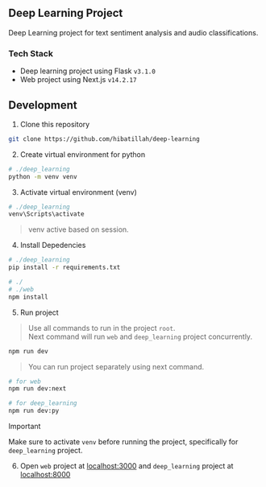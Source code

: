 ## Deep Learning Project

Deep Learning project for text sentiment analysis and audio classifications.

### Tech Stack
- Deep learning project using Flask `v3.1.0`
- Web project using Next.js `v14.2.17`

## Development

1. Clone this repository

```bash
git clone https://github.com/hibatillah/deep-learning
```

2. Create virtual environment for python

```bash
# ./deep_learning
python -m venv venv
```

3. Activate virtual environment (venv)

```bash
# ./deep_learning
venv\Scripts\activate
```

> venv active based on session.

4. Install Depedencies

```bash
# ./deep_learning
pip install -r requirements.txt
```

```bash
# ./
# ./web
npm install
```

5. Run project

> Use all commands to run in the project `root`. <br>
> Next command will run `web` and `deep_learning` project concurrently.

```bash
npm run dev
```

> You can run project separately using next command.

```bash
# for web
npm run dev:next

# for deep_learning
npm run dev:py
```

> [!IMPORTANT]
> Make sure to activate `venv` before running the project, specifically for `deep_learning` project.

6. Open `web` project at [localhost:3000](http://localhost:3000) and `deep_learning` project at [localhost:8000](http://localhost:8000)
